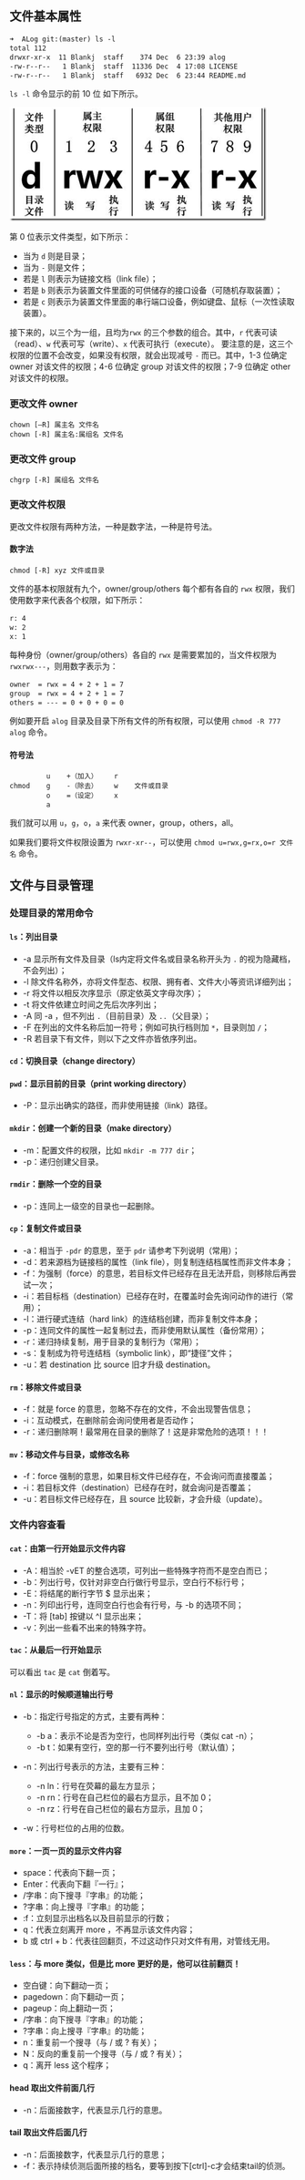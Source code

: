 ## 文件基本属性

```
➜  ALog git:(master) ls -l
total 112
drwxr-xr-x  11 Blankj  staff    374 Dec  6 23:39 alog
-rw-r--r--   1 Blankj  staff  11336 Dec  4 17:08 LICENSE
-rw-r--r--   1 Blankj  staff   6932 Dec  6 23:44 README.md
```

`ls -l` 命令显示的前 10 位 如下所示。

![aha](art/file.png)

第 0 位表示文件类型，如下所示：

* 当为 `d` 则是目录；
* 当为 `-` 则是文件；
* 若是 `l` 则表示为链接文档（link file）；
* 若是 `b` 则表示为装置文件里面的可供储存的接口设备（可随机存取装置）；
* 若是 `c` 则表示为装置文件里面的串行端口设备，例如键盘、鼠标（一次性读取装置）。

接下来的，以三个为一组，且均为`rwx` 的三个参数的组合。其中，`r` 代表可读（read）、`w` 代表可写（write）、`x` 代表可执行（execute）。 要注意的是，这三个权限的位置不会改变，如果没有权限，就会出现减号 `-` 而已。其中，1-3 位确定 owner 对该文件的权限；4-6 位确定 group 对该文件的权限；7-9 位确定 other 对该文件的权限。

### 更改文件 owner

```
chown [–R] 属主名 文件名
chown [-R] 属主名:属组名 文件名
```


### 更改文件 group

```
chgrp [-R] 属组名 文件名
```


### 更改文件权限

更改文件权限有两种方法，一种是数字法，一种是符号法。

#### 数字法

```
chmod [-R] xyz 文件或目录
```

文件的基本权限就有九个，owner/group/others 每个都有各自的 `rwx` 权限，我们使用数字来代表各个权限，如下所示：

```
r: 4
w: 2
x: 1
```

每种身份（owner/group/others）各自的 `rwx` 是需要累加的，当文件权限为 `rwxrwx---`，则用数字表示为：

```
owner  = rwx = 4 + 2 + 1 = 7
group  = rwx = 4 + 2 + 1 = 7
others = --- = 0 + 0 + 0 = 0
```

例如要开启 `alog` 目录及目录下所有文件的所有权限，可以使用 `chmod -R 777 alog` 命令。


#### 符号法

```
         u    +（加入）    r
chmod    g    -（除去）    w    文件或目录
         o    =（设定）    x
         a
```

我们就可以用 `u`，`g`，`o`，`a` 来代表 owner，group，others，all。

如果我们要将文件权限设置为 `rwxr-xr--`，可以使用 `chmod u=rwx,g=rx,o=r 文件名` 命令。


## 文件与目录管理

### 处理目录的常用命令

#### `ls`：列出目录

* -a 显示所有文件及目录（ls内定将文件名或目录名称开头为 `.` 的视为隐藏档，不会列出）；
* -l 除文件名称外，亦将文件型态、权限、拥有者、文件大小等资讯详细列出；
* -r 将文件以相反次序显示（原定依英文字母次序）；
* -t 将文件依建立时间之先后次序列出；
* -A 同 -a ，但不列出 `.`（目前目录）及 `..`（父目录）；
* -F 在列出的文件名称后加一符号；例如可执行档则加 `*`，目录则加 `/`；
* -R 若目录下有文件，则以下之文件亦皆依序列出。

#### `cd`：切换目录（change directory）


#### `pwd`：显示目前的目录（print working directory）

* -P：显示出确实的路径，而非使用链接（link）路径。


#### `mkdir`：创建一个新的目录（make directory）

* -m：配置文件的权限，比如 `mkdir -m 777 dir`；
* -p：递归创建父目录。


#### `rmdir`：删除一个空的目录

* -p：连同上一级空的目录也一起删除。


#### `cp`：复制文件或目录

* -a：相当于 `-pdr` 的意思，至于 `pdr` 请参考下列说明（常用）；
* -d：若来源档为链接档的属性（link file），则复制连结档属性而非文件本身；
* -f：为强制（force）的意思，若目标文件已经存在且无法开启，则移除后再尝试一次；
* -i：若目标档（destination）已经存在时，在覆盖时会先询问动作的进行（常用）；
* -l：进行硬式连结（hard link）的连结档创建，而非复制文件本身；
* -p：连同文件的属性一起复制过去，而非使用默认属性（备份常用）；
* -r：递归持续复制，用于目录的复制行为（常用）；
* -s：复制成为符号连结档（symbolic link），即“捷径”文件；
* -u：若 destination 比 source 旧才升级 destination。


#### `rm`：移除文件或目录

* -f：就是 force 的意思，忽略不存在的文件，不会出现警告信息；
* -i：互动模式，在删除前会询问使用者是否动作；
* -r：递归删除啊！最常用在目录的删除了！这是非常危险的选项！！！


#### `mv`：移动文件与目录，或修改名称

* -f：force 强制的意思，如果目标文件已经存在，不会询问而直接覆盖；
* -i：若目标文件（destination）已经存在时，就会询问是否覆盖；
* -u：若目标文件已经存在，且 source 比较新，才会升级（update）。


### 文件内容查看

#### `cat`：由第一行开始显示文件内容

* -A：相当於 -vET 的整合选项，可列出一些特殊字符而不是空白而已；
* -b：列出行号，仅针对非空白行做行号显示，空白行不标行号；
* -E：将结尾的断行字节 $ 显示出来；
* -n：列印出行号，连同空白行也会有行号，与 -b 的选项不同；
* -T：将 [tab] 按键以 ^I 显示出来；
* -v：列出一些看不出来的特殊字符。


#### `tac`：从最后一行开始显示

可以看出 `tac` 是 `cat` 倒着写。

#### `nl`：显示的时候顺道输出行号

* -b：指定行号指定的方式，主要有两种：
  * -b a：表示不论是否为空行，也同样列出行号（类似 cat -n）；
  * -b t：如果有空行，空的那一行不要列出行号（默认值）；

* -n：列出行号表示的方法，主要有三种：
  * -n ln：行号在荧幕的最左方显示；
  * -n rn：行号在自己栏位的最右方显示，且不加 0；
  * -n rz：行号在自己栏位的最右方显示，且加 0；

* -w：行号栏位的占用的位数。


#### `more`：一页一页的显示文件内容

* space：代表向下翻一页；
* Enter：代表向下翻『一行』；
* /字串：向下搜寻『字串』的功能；
* ?字串：向上搜寻『字串』的功能；
* :f：立刻显示出档名以及目前显示的行数；
* q：代表立刻离开 more ，不再显示该文件内容；
* b 或 ctrl + b：代表往回翻页，不过这动作只对文件有用，对管线无用。


#### `less`：与 more 类似，但是比 more 更好的是，他可以往前翻页！

* 空白键：向下翻动一页；
* pagedown：向下翻动一页；
* pageup：向上翻动一页；
* /字串：向下搜寻『字串』的功能；
* ?字串：向上搜寻『字串』的功能；
* n：重复前一个搜寻（与 / 或 ? 有关）；
* N：反向的重复前一个搜寻（与 / 或 ? 有关）；
* q：离开 less 这个程序；


#### head 取出文件前面几行

* -n：后面接数字，代表显示几行的意思。


#### tail 取出文件后面几行

* -n：后面接数字，代表显示几行的意思；
* -f：表示持续侦测后面所接的档名，要等到按下[ctrl]-c才会结束tail的侦测。
